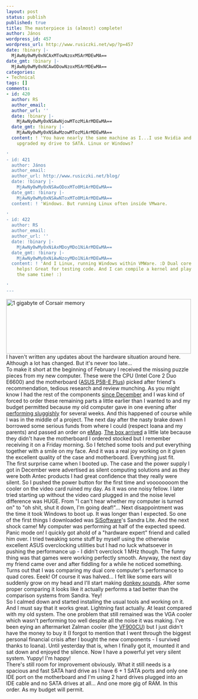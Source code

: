 ```yaml
---
layout: post
status: publish
published: true
title: The masterpiece is (almost) complete!
author: János
wordpress_id: 457
wordpress_url: http://www.rusiczki.net/wp/?p=457
date: !binary |-
  MjAwNy0wMy0xNCAxMTowNzoxMSArMDEwMA==
date_gmt: !binary |-
  MjAwNy0wMy0xNCAwODowNzoxMSArMDEwMA==
categories:
- Technical
tags: []
comments:
- id: 420
  author: RS
  author_email: 
  author_url: ''
  date: !binary |-
    MjAwNy0wMy0xNSAwNjowMTozMiArMDEwMA==
  date_gmt: !binary |-
    MjAwNy0wMy0xNSAwMzowMTozMiArMDEwMA==
  content: ! 'You have nearly the same machine as I...I use Nvidia and not ATI and
    upgraded my drive to SATA. Linux or Windows?

'
- id: 421
  author: János
  author_email: 
  author_url: http://www.rusiczki.net/blog/
  date: !binary |-
    MjAwNy0wMy0xNSAwODoxMTo0MiArMDEwMA==
  date_gmt: !binary |-
    MjAwNy0wMy0xNSAwNToxMTo0MiArMDEwMA==
  content: ! 'Windows. But running Linux often inside VMware.

'
- id: 422
  author: RS
  author_email: 
  author_url: ''
  date: !binary |-
    MjAwNy0wMy0xNiAxMDoyMDo1NiArMDEwMA==
  date_gmt: !binary |-
    MjAwNy0wMy0xNiAwNzoyMDo1NiArMDEwMA==
  content: ! 'And I Linux, running Windows within VMWare. :D Dual core really, really
    helps! Great for testing code. And I can compile a kernel and play warcraft at
    the same time! :)

'
---
```

<p><img src="http://www.rusiczki.net/blog/blogpics/corsair_memory.jpg" width="500" height="148" alt="1 gigabyte of Corsair memory" class="image" /><br />
I haven't written any updates about the hardware situation around here. Although a lot has changed. But it's never too late...<br />
To make it short at the beginning of February I received the missing puzzle pieces from my new computer. These were the CPU (Intel Core 2 Duo E6600) and the motherboard (<a href="http://www.asus.com/products.aspx?l1=3&l2=11&l3=307&model=1399&modelmenu=2">ASUS P5B-E Plus</a>) picked after friend's recommendation, tedious research and review munching. As you might know I had the rest of the components <a href="http://www.rusiczki.net/blog/archives/2006/12/31/el_grande_year_end_recap">since December</a> and I was kind of forced to order these remaining parts a little earlier than I wanted to and my budget permitted because my old computer gave in one evening after <a href="http://www.rusiczki.net/blog/archives/2007/01/23/need_for_hardware_upgrade_painfully_felt">performing sluggishly</a> for several weeks. And this happened of course while I was in the middle of a project. The next day after the nasty brake down I borrowed some serious funds from where I could (respect Ioana and my parents) and passed an order on <a href="http://www.emag.ro">eMag</a>. <a href="http://www.flickr.com/photos/janos/377548291/">The box arrived</a> a little late because they didn't have the motherboard I ordered stocked but I remember receiving it on a Friday morning. So I fetched some tools and put everything together with a smile on my face. And it was a real joy working on it given the excellent quality of the case and motherboard. Everything just fit.<br />
The first surprise came when I booted up. The case and the power supply I got in December were advertised as silent computing solutions and as they were both Antec products I had great confidence that they really were silent. So I pushed the power button for the first time and voooooooom the cooler on the video card ruined my day. As it was one noisy fellow. I later tried starting up without the video card plugged in and the noise level difference was HUGE. From "I can't hear whether my computer is turned on" to "oh shit, shut it down, I'm going deaf!"... Next disappointment was the time it took Windows to boot up. It was longer than I expected. So one of the first things I downloaded was <a href="http://www.sisoftware.net/">SiSoftware</a>'s Sandra Lite. And the next shock came! My computer was performing at half of the expected speed. Panic mode on! I quickly got ahold of a "hardware expert" friend and called him over. I tried tweaking some stuff by myself using the otherwise excellent ASUS overclocking utilities but I had no luck whatsoever in pushing the performance up - I didn't overclock 1 MHz though. The funny thing was that games were working perfectly smooth. Anyway, the next day my friend came over and after fiddling for a while he noticed something. Turns out that I was comparing my dual core computer's performance to quad cores. Eeek! Of course it was halved... I felt like some ears will suddenly grow on my head and I'll start making <a href="http://www.georgetown.edu/faculty/ballc/animals/donkey.html">donkey sounds</a>. After some proper comparing it looks like it actually performs a tad better than the comparison systems from Sandra. Yey!<br />
So I calmed down and started installing the usual tools and working on it. And I must say that it works great. Lightning fast actually. At least compared with my old system. The one problem that still remained was the VGA cooler which wasn't performing too well despite all the noise it was making. I've been eying an aftermarket Zalman cooler (the <a href="http://www.zalman.co.kr/eng/product/view.asp?idx=192&code=013">VF900CU</a>) but I just didn't have the money to buy it (I forgot to mention that I went through the biggest personal financial crisis after I bought the new components - I survived thanks to Ioana). Until yesterday that is, when I finally got it, mounted it and sat down and enjoyed the silence. Now I have a powerful yet very silent system. Yuppy! I'm happy!<br />
There's still room for improvement obviously. What it still needs is a spacious and fast SATA hard drive as I have 6 + 1 SATA ports and only one IDE port on the motherboard and I'm using 2 hard drives plugged into an IDE cable and no SATA drives at all... And one more gig of RAM. In this order. As my budget will permit.</p>
